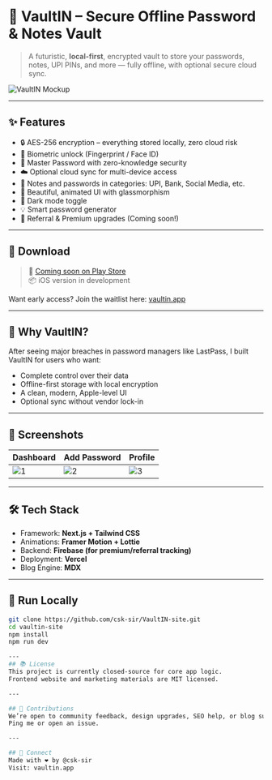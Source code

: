 # 🔐 VaultIN – Secure Offline Password & Notes Vault

> A futuristic, **local-first**, encrypted vault to store your passwords, notes, UPI PINs, and more — fully offline, with optional secure cloud sync.

![VaultIN Mockup](./public/vaultin-mock.png)

---

## ✨ Features

- 🔒 AES-256 encryption – everything stored locally, zero cloud risk
- 📱 Biometric unlock (Fingerprint / Face ID)
- 🔐 Master Password with zero-knowledge security
- ☁️ Optional cloud sync for multi-device access
- 📝 Notes and passwords in categories: UPI, Bank, Social Media, etc.
- 🧊 Beautiful, animated UI with glassmorphism
- 🎨 Dark mode toggle
- 💡 Smart password generator
- 🎁 Referral & Premium upgrades (Coming soon!)

---

## 📲 Download

> 🚀 [Coming soon on Play Store](#)  
> 📦 iOS version in development  

Want early access? Join the waitlist here: [vaultin.app](https://vaultin.app)

---

## 🧠 Why VaultIN?

After seeing major breaches in password managers like LastPass, I built VaultIN for users who want:

- Complete control over their data
- Offline-first storage with local encryption
- A clean, modern, Apple-level UI
- Optional sync without vendor lock-in

---

## 📸 Screenshots

| Dashboard | Add Password | Profile |
|----------|---------------|---------|
| ![1](./public/screen1.jpg) | ![2](./public/screen2.jpg) | ![3](./public/screen3.jpg) |

---

## 🛠️ Tech Stack

- Framework: **Next.js + Tailwind CSS**
- Animations: **Framer Motion + Lottie**
- Backend: **Firebase (for premium/referral tracking)**
- Deployment: **Vercel**
- Blog Engine: **MDX**

---

## 🚀 Run Locally

```bash
git clone https://github.com/csk-sir/VaultIN-site.git
cd vaultin-site
npm install
npm run dev

---
## 📚 License
This project is currently closed-source for core app logic.
Frontend website and marketing materials are MIT licensed.

---

## 🙌 Contributions
We’re open to community feedback, design upgrades, SEO help, or blog suggestions.
Ping me or open an issue.

---

## 👋 Connect
Made with ❤️ by @csk-sir
Visit: vaultin.app
